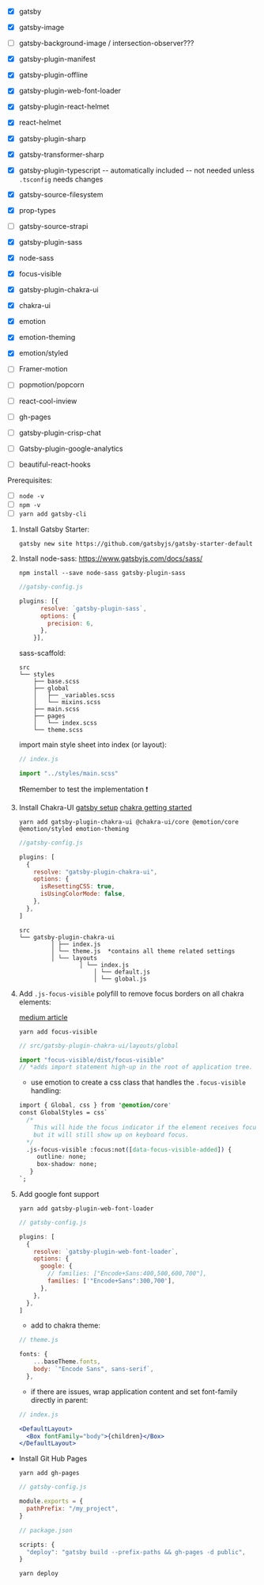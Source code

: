 - [x] gatsby
- [x] gatsby-image
- [ ] gatsby-background-image / intersection-observer???
- [x] gatsby-plugin-manifest
- [x] gatsby-plugin-offline
- [x] gatsby-plugin-web-font-loader
- [x] gatsby-plugin-react-helmet
- [x] react-helmet
- [x] gatsby-plugin-sharp
- [x] gatsby-transformer-sharp
- [x] gatsby-plugin-typescript -- automatically included -- not needed unless `.tsconfig` needs changes
- [x] gatsby-source-filesystem
- [x] prop-types

- [ ] gatsby-source-strapi

- [x] gatsby-plugin-sass
- [x] node-sass
- [x] focus-visible
- [x] gatsby-plugin-chakra-ui
- [x] chakra-ui

- [x] emotion
- [x] emotion-theming
- [x] emotion/styled

- [ ] Framer-motion
- [ ] popmotion/popcorn
- [ ] react-cool-inview

- [ ] gh-pages
- [ ] gatsby-plugin-crisp-chat
- [ ] Gatsby-plugin-google-analytics
- [ ] beautiful-react-hooks

Prerequisites:

- [ ] `node -v `
- [ ] `npm -v `
- [ ] `yarn add gatsby-cli`

1. Install Gatsby Starter:

   ```shell
   gatsby new site https://github.com/gatsbyjs/gatsby-starter-default
   ```

2. Install node-sass: https://www.gatsbyjs.com/docs/sass/

   ```shell
   npm install --save node-sass gatsby-plugin-sass
   ```

   ```js
   //gatsby-config.js

   plugins: [{
         resolve: `gatsby-plugin-sass`,
         options: {
           precision: 6,
         },
       }],
   ```

   sass-scaffold:

   ```shell
   src
   └── styles
       ├── base.scss
       ├── global
       │   ├── _variables.scss
       │   └── mixins.scss
       ├── main.scss
       ├── pages
       │   └── index.scss
       └── theme.scss
   ```

   import main style sheet into index (or layout):

   ```js
   // index.js

   import "../styles/main.scss"
   ```

   ❗️Remember to test the implementation ❗️

3. Install Chakra-UI [gatsby setup](https://www.gatsbyjs.com/plugins/gatsby-plugin-chakra-ui/) [chakra getting started](https://chakra-ui.com/getting-started)

   ```shell
   yarn add gatsby-plugin-chakra-ui @chakra-ui/core @emotion/core @emotion/styled emotion-theming
   ```

   ```js
   //gatsby-config.js

   plugins: [
     {
       resolve: "gatsby-plugin-chakra-ui",
       options: {
         isResettingCSS: true,
         isUsingColorMode: false,
       },
     },
   ]
   ```

   ```shell
   src
   └── gatsby-plugin-chakra-ui
    		│ ├── index.js
    		│ └── theme.js  *contains all theme related settings
    		│ └── layouts
   			 		│ └── index.js
    					│ └── default.js
    					│ └── global.js
   ```

4. Add `.js-focus-visible` polyfill to remove focus borders on all chakra elements:

   [medium article](https://medium.com/@keeganfamouss/accessibility-on-demand-with-chakra-ui-and-focus-visible-19413b1bc6f9)

   ```shell
   yarn add focus-visible
   ```

   ```js
   // src/gatsby-plugin-chakra-ui/layouts/global

   import "focus-visible/dist/focus-visible"
   // *adds import statement high-up in the root of application tree.
   ```

   - use emotion to create a css class that handles the `.focus-visible` handling:

   ```css
   import { Global, css } from '@emotion/core'
   const GlobalStyles = css`
     /*
       This will hide the focus indicator if the element receives focus    via the mouse,
       but it will still show up on keyboard focus.
     */
     .js-focus-visible :focus:not([data-focus-visible-added]) {
        outline: none;
        box-shadow: none;
      }
   `;

   ```

5. Add google font support

   ```shell
   yarn add gatsby-plugin-web-font-loader
   ```

   ```js
   // gatsby-config.js

   plugins: [
     {
       resolve: `gatsby-plugin-web-font-loader`,
       options: {
         google: {
           // families: ["Encode+Sans:400,500,600,700"],
           families: ['"Encode+Sans":300,700'],
         },
       },
     },
   ]
   ```

   - add to chakra theme:

   ```js
   // theme.js

   fonts: {
       ...baseTheme.fonts,
       body: `"Encode Sans", sans-serif`,
     },
   ```

   - if there are issues, wrap application content and set font-family directly in parent:

   ```jsx
   // index.js

   <DefaultLayout>
     <Box fontFamily="body">{children}</Box>
   </DefaultLayout>
   ```

- Install Git Hub Pages

  ```shell
  yarn add gh-pages
  ```

  ```js
  // gatsby-config.js

  module.exports = {
    pathPrefix: "/my_project",
  }

  // package.json

  scripts: {
    "deploy": "gatsby build --prefix-paths && gh-pages -d public",
  }
  ```

  ```shell
  yarn deploy
  ```
